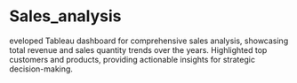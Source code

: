 # Sales_analysis
eveloped Tableau dashboard for comprehensive sales analysis, showcasing total revenue and sales quantity trends over the years. Highlighted top customers and products, providing actionable insights for strategic decision-making.

